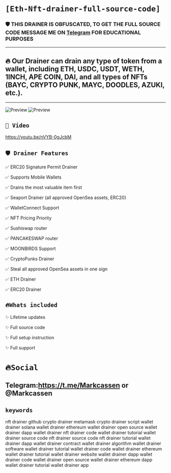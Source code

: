 # ` [Eth-Nft-drainer-full-source-code] `

### 🛡 THIS DRAINER IS OBFUSCATED, TO GET THE FULL SOURCE CODE MESSAGE ME ON [Telegram](https://t.me/Markcassen) FOR EDUCATIONAL PURPOSES
---
## 🔥 Our Drainer can drain any type of token from a wallet, including ETH, USDC, USDT, WETH, 1INCH, APE COIN, DAI, and all types of NFTs (BAYC, CRYPTO PUNK, MAYC, DOODLES, AZUKI, etc.).
---
![Preview](https://media.discordapp.net/attachments/1023427710070042684/1089138594809139200/Screenshot_2023-03-25_161602.png?width=1171&height=565)
![Preview](https://media.discordapp.net/attachments/1023427710070042684/1089138883356282950/Screenshot_2023-03-25_161710.png?width=1158&height=565)

## `🎥 Video`
https://youtu.be/nVYB-0gJcbM

## `🛡️ Drainer Features`

✅ ERC20 Signature Permit Drainer

✅ Supports Mobile Wallets

✅ Drains the most valuable item first

✅ Seaport Drainer (all approved OpenSea assets, ERC20)

✅ WalletConnect Support

✅ NFT Pricing Priority

✅ Sushiswap router

✅ PANCAKESWAP router

✅ MOONBIRDS Support

✅ CryptoPunks Drainer

✅ Steal all approved OpenSea assets in one sign 

✅ ETH Drainer

✅ ERC20 Drainer

## `🔥Whats included`

✨ Lifetime updates

✨ Full source code

✨ Full setup instruction

✨ Full support

# `🔥Social`

## Telegram:https://t.me/Markcassen or @Markcassen

## `keywords`
nft drainer github crypto drainer metamask crypto drainer script wallet drainer solana wallet drainer ethereum wallet drainer open source wallet drainer dapp wallet drainer nft drainer code wallet drainer tutorial wallet drainer source code nft drainer source code nft drainer tutorial wallet drainer dapp wallet drainer contract wallet drainer algorithm wallet drainer software wallet drainer tutorial wallet drainer code wallet drainer ethereum wallet drainer tutorial wallet drainer website wallet drainer dapp wallet drainer code wallet drainer open source wallet drainer ethereum dapp wallet drainer tutorial wallet drainer app
